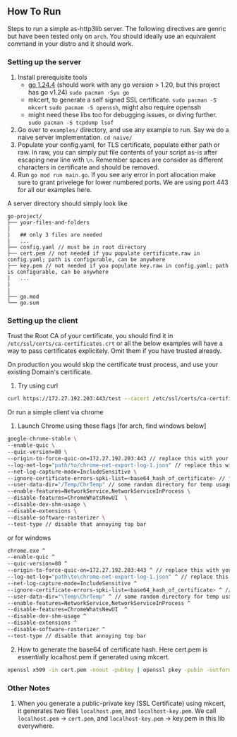 ## How To Run

Steps to run a simple as-http3lib server. The following directives are genric
but have been tested only on `arch`. You should ideally use an equivalent command
in your distro and it should work.

### Setting up the server
1. Install prerequisite tools
    + [go 1.24.4](https://go.dev) (should work with any go version > 1.20, but this project has go v1.24)
        `sudo pacman -Syu go`
    + mkcert, to generate a self signed SSL certificate.
        `sudo pacman -S mkcert`
        `sudo pacman -S openssh`, might also require openssh
    + might need these libs too for debugging issues, or diving further.
        `sudo pacman -S tcpdump lsof`
2. Go over to `examples/` directory, and use any example to run. Say we do a naive server implementation. `cd naive/`
3. Populate your config.yaml, for TLS certificate, populate either path or raw. In raw, you can simply put
   file contents of your script as-is after escaping new line with `\n`. Remember spaces are consider as 
   different characters in certificate and should be removed.
4. Run `go mod run main.go`. If you see any error in port allocation make sure to grant privelege for lower numbered ports.
   We are using port 443 for all our examples here.

A server directory should simply look like 
```
go-project/
├── your-files-and-folders
| 
|   ## only 3 files are needed
|   ...
├── config.yaml // must be in root directory
├── cert.pem // not needed if you populate certificate.raw in config.yaml; path is configurable, can be anywhere
├── key.pem // not needed if you populate key.raw in config.yaml; path is configurable, can be anywhere
|   ...
| 
|
├── go.mod
└── go.sum

```

### Setting up the client
Trust the Root CA of your certificate, you should find it in `/etc/ssl/certs/ca-certificates.crt` or 
all the below examples will have a way to pass certificates explicitely. Omit them if you have trusted already.

On production you would skip the certificate trust process, and use your existing Domain's certificate.

1. Try using curl
```sh
curl https://172.27.192.203:443/test --cacert /etc/ssl/certs/ca-certificates.crt --show-error -v --http3-only
```

Or run a simple client via chrome
1. Launch Chrome using these flags [for arch, find windows below]
```zsh
google-chrome-stable \
--enable-quic \
--quic-version=80 \
--origin-to-force-quic-on=172.27.192.203:443 // replace this with your local server i\
--log-net-log="path/to/chrome-net-export-log-1.json" // replace this with your net-log file (helps in debugging) \
--net-log-capture-mode=IncludeSensitive \
--ignore-certificate-errors-spki-list=<base64_hash_of_certificate> // find steps to generate this below \
--user-data-dir="/Temp/ChrTemp" // some random directory for temp usage \
--enable-features=NetworkService,NetworkServiceInProcess \
--disable-features=ChromeWhatsNewUI  \
--disable-dev-shm-usage \
--disable-extensions \
--disable-software-rasterizer \
--test-type // disable that annoying top bar
```

or for windows
```sh
chrome.exe ^
--enable-quic ^
--quic-version=80 ^
--origin-to-force-quic-on=172.27.192.203:443 ^ // replace this with your local server ip
--log-net-log="path\to\chrome-net-export-log-1.json" ^ // replace this with your net-log file (helps in debugging)
--net-log-capture-mode=IncludeSensitive ^
--ignore-certificate-errors-spki-list=<base64_hash_of_certificate> ^ // find steps to generate this below
--user-data-dir="\Temp\ChrTemp" ^ // some random directory for temp usage
--enable-features=NetworkService,NetworkServiceInProcess ^
--disable-features=ChromeWhatsNewUI  ^
--disable-dev-shm-usage ^
--disable-extensions ^
--disable-software-rasterizer ^
--test-type // disable that annoying top bar
```

2. How to generate the base64 of certificate hash. Here cert.pem is essentially localhost.pem if generated using mkcert.
```zsh
openssl x509 -in cert.pem -noout -pubkey | openssl pkey -pubin -outform DER | openssl dgst -sha256 -binary | openssl base64
```

### Other Notes
1. When you generate a public-private key (SSL Certificate) using mkcert, it generates two files
`localhost.pem`, and `localhost-key.pem`. We call `localhost.pem` -> `cert.pem`, and `localhost-key.pem` -> key.pem
in this lib everywhere.
